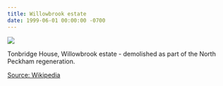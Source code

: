 ```yaml
---
title: Willowbrook estate
date: 1999-06-01 00:00:00 -0700
---
```


![](http://35percent.org/img/tonbridgehouse.jpg)

Tonbridge House, Willowbrook estate - demolished as part of the North Peckham regeneration.

[Source: Wikipedia](https://en.wikipedia.org/wiki/Johann_Sebastian_Bach)
